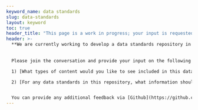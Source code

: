 ```yaml
---
keyword_name: data standards
slug: data-standards
layout: keyword
toc: true
header_title: "This page is a work in progress; your input is requested!"
header: >-
  **We are currently working to develop a data standards repository in response to [Action 20 of the Federal Data Strategy](https://strategy.data.gov/action-plan/#action-20-develop-a-data-standards-repository), which calls for a data standards repository to accelerate the creation and adoption of data standards across agencies.**  
  
  
  Please join the conversation and provide your input on the following two questions:

  1) [What types of content would you like to see included in this data standards repository?](https://github.com/GSA/resources.data.gov/issues/157)  

  2) [For any data standards in this repository, what information should be included?](https://github.com/GSA/resources.data.gov/issues/158)  


  You can provide any additional feedback via [Github](https://github.com/GSA/resources.data.gov/issues) or by emailing [data-federation@gsa.gov](mailto:data-federation@gsa.gov)
---
```

